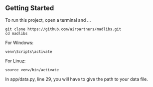 ## Getting Started
To run this project, open a terminal and ...

```
git clone https://github.com/airpartners/madlibs.git
cd madlibs
```

For Windows:
```
venv\Scripts\activate
```

For Linuz:
```
source venv/bin/activate
```

In app/data.py, line 29, you will have to give the path to your data file.

